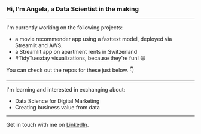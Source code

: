 ### Hi, I’m Angela, a Data Scientist in the making

___________________________

I'm currently working on the following projects:

- a movie recommender app using a fasttext model, deployed via Streamlit and AWS. 
- a Streamlit app on apartment rents in Switzerland
- #TidyTuesday visualizations, because they're fun! :smile:

You can check out the repos for these just below. :point_down:

___________________________

I'm learning and interested in exchanging about:

- Data Science for Digital Marketing
- Creating business value from data

___________________________

Get in touch with me on [LinkedIn](https://www.linkedin.com/in/angela-niederberger/). 


<!---
Alessine/Alessine is a ✨ special ✨ repository because its `README.md` (this file) appears on your GitHub profile.
You can click the Preview link to take a look at your changes.
--->

